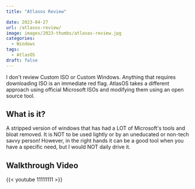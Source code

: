 ```yaml
---
title: "Atlasos Review"

date: 2023-04-27
url: /atlasos-review/
image: images/2023-thumbs/atlasos-review.jpg
categories:
  - Windows
tags:
  - AtlasOS
draft: false
---
```

I don't review Custom ISO or Custom Windows. Anything that requires downloading ISO is an immediate red flag. AtlasOS takes a different approach using official Microsoft ISOs and modifying them using an open source tool. 
<!--more-->


## What is it?

A stripped version of windows that has had a LOT of Microsoft's tools and bloat removed. It is NOT to be used lightly or by an uneducated or non-tech savvy person! However, in the right hands it can be a good tool when you have a specific need, but I would NOT daily drive it.




## Walkthrough Video

{{< youtube 11111111 >}}
